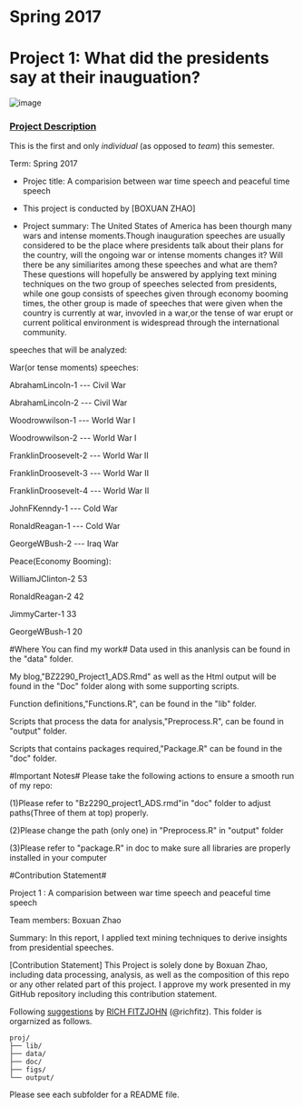 # Spring 2017
# Project 1: What did the presidents say at their inauguation?

![image](figs/title.jpg)

### [Project Description](doc/)
This is the first and only *individual* (as opposed to *team*) this semester. 

Term: Spring 2017

+ Projec title: A comparision between war time speech and peaceful time speech
+ This project is conducted by [BOXUAN ZHAO]

+ Project summary: The United States of America has been thourgh many wars and intense moments.Though inauguration speeches are usually considered to be the place where presidents talk about their plans for the country, will the ongoing war or intense moments changes it? Will there be any similiarites among these speeches and what are them? These questions will hopefully be answered by applying text mining techniques on the two group of speeches selected from presidents, while one goup consists of speeches given through economy booming times, the other group is made of speeches that were given when the country is currently at war, invovled in a war,or the tense of war erupt or current political environment is widespread through the international community.

speeches that will be analyzed:

War(or tense moments) speeches:

AbrahamLincoln-1 --- Civil War

AbrahamLincoln-2 --- Civil War

Woodrowwilson-1 --- World War I

Woodrowwilson-2 --- World War I

FranklinDroosevelt-2 --- World War II

FranklinDroosevelt-3 --- World War II

FranklinDroosevelt-4 --- World War II

JohnFKenndy-1 --- Cold War

RonaldReagan-1 --- Cold War

GeorgeWBush-2 --- Iraq War

Peace(Economy Booming):

WilliamJClinton-2 53

RonaldReagan-2 42

JimmyCarter-1 33

GeorgeWBush-1 20

#Where You can find my work#
Data used in this ananlysis can be found in the "data" folder.

My blog,"BZ2290_Project1_ADS.Rmd" as well as the Html output will be found in the "Doc" folder along with 
some supporting scripts.

Function definitions,"Functions.R", can be found in the "lib" folder.

Scripts that process the data for analysis,"Preprocess.R", can be found in "output" folder.

Scripts that contains packages required,"Package.R" can be found in the "doc" folder. 

#Important Notes#
Please take the following actions to ensure a smooth run of my repo:

(1)Please refer to "Bz2290_project1_ADS.rmd"in "doc" folder to adjust paths(Three of them at top) properly.

(2)Please change the path (only one) in "Preprocess.R" in "output" folder

(3)Please refer to "package.R" in doc to make sure all libraries are properly installed in your computer

#Contribution Statement#

Project 1 : A comparision between war time speech and peaceful time speech

Team members: Boxuan Zhao

Summary: In this report, I applied text mining techniques to derive insights from presidential speeches.

[Contribution Statement] This Project is solely done by Boxuan Zhao, including data processing, analysis, as well as the composition of this repo or any other related part of this project. I approve my work presented in my GitHub repository including this contribution statement.


Following [suggestions](http://nicercode.github.io/blog/2013-04-05-projects/) by [RICH FITZJOHN](http://nicercode.github.io/about/#Team) (@richfitz). This folder is orgarnized as follows.

```
proj/
├── lib/
├── data/
├── doc/
├── figs/
└── output/
```

Please see each subfolder for a README file.
